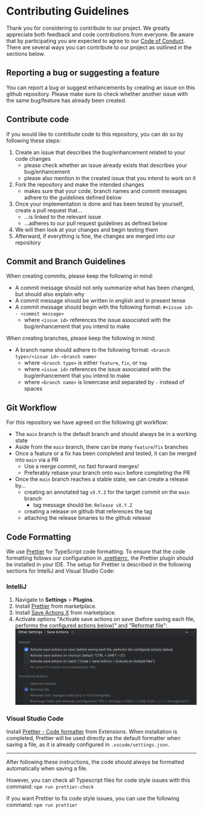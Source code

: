 # Contributing Guidelines

Thank you for considering to contribute to our project.
We greatly appreciate both feedback and code contributions from everyone. Be aware that by
participating you are expected to agree to our [Code of Conduct](./CODE_OF_CONDUCT.md).
There are several ways you can contribute to our project as outlined in the sections below.

## Reporting a bug or suggesting a feature

You can report a bug or suggest enhancements by creating an issue on this github repository.
Please make sure to check whether another issue with the same bug/feature has already been created.

## Contribute code

If you would like to contribute code to this repository, you can do so by following these steps:

1. Create an issue that describes the bug/enhancement related to your code changes
    - please check whether an issue already exists that describes your bug/enhancement
    - please also mention in the created issue that you intend to work on it
2. Fork the repository and make the intended changes
    - makes sure that your code, branch names and commit messages adhere to the guidelines defined
      below
3. Once your implementation is done and has been tested by yourself, create a pull request that...
    - ...is linked to the relevant issue
    - ...adheres to our pull request guidelines as defined below
4. We will then look at your changes and begin testing them
5. Afterward, if everything is fine, the changes are merged into our repository

## Commit and Branch Guidelines

When creating commits, please keep the following in mind:

- A commit message should not only summarize what has been changed, but should also explain why
- A commit message should be written in english and in present tense
- A commit message should begin with the following format: `#<issue id> - <commit message>`
    - where `<issue id>` references the issue associated with the bug/enhancement that you intend to
      make

When creating branches, please keep the following in mind:

- A branch name should adhere to the following format: `<branch type>/<issue id>-<branch name>`
    - where `<branch type>` is either `feature`, `fix`, or `tmp`
    - where `<issue id>` references the issue associated with the bug/enhancement that you intend to
      make
    - where `<branch name>` is lowercase and separated by `-` instead of spaces

## Git Workflow

For this repository we have agreed on the following git workflow:

- The `main` branch is the default branch and should always be in a working state
- Aside from the `main` branch, there can be many `feature`/`fix` branches
- Once a feature or a fix has been completed and tested, it can be merged into `main` via a PR
    - Use a merge commit, no fast forward merges!
    - Preferably rebase your branch onto `main` before completing the PR
- Once the `main` branch reaches a stable state, we can create a release by...
    - creating an annotated tag `vX.Y.Z` for the target commit on the `main` branch
        - tag message should be: `Release vX.Y.Z`
    - creating a release on github that references the tag
    - attaching the release binaries to the github release

## Code Formatting

We use [Prettier](https://prettier.io/) for TypeScript code formatting.
To ensure that the code formatting follows our configuration
in [.prettierrc](https://github.com/EXXETA/rufus/blob/main/.prettierrc), the Prettier plugin should
be installed in your IDE.
The setup for Prettier is described in the following sections for IntelliJ and Visual Studio Code:

### IntelliJ

1. Navigate to **Settings** > **Plugins**.
2. Install [Prettier](https://plugins.jetbrains.com/plugin/10456-prettier) from marketplace.
3. Install [Save Actions X](https://plugins.jetbrains.com/plugin/22113-save-actions-x) from
   marketplace.
4. Activate options "Activate save actions on save (before saving each file, performs the configured
   actions below)" and "Reformat file":
   ![Code Formatting IntelliJ](images/contributing/code-formatting-intellij.png)

### Visual Studio Code

Install [Prettier - Code formatter](https://marketplace.visualstudio.com/items?itemName=esbenp.prettier-vscode)
from Extensions. When installation is completed, Prettier will be used directly as the default
formatter when saving a file, as it is already configured in `.vscode/settings.json`.

---
After following these instructions, the code should always be formatted automatically when saving a
file.

However, you can check all Typescript files for code style issues with this command:
`npm run prettier-check`

If you want Prettier to fix code style issues, you can use the following command:
`npm run prettier`
